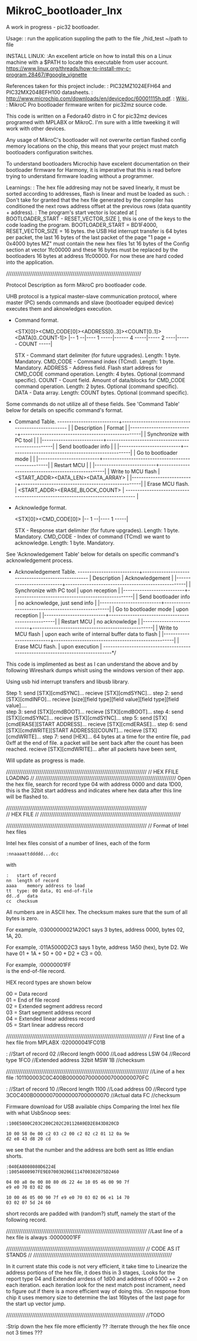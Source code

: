 # MikroC_bootloader_lnx
A work in progress - pic32 bootloader.


Usage:
  : run the application suppling the path to the file
    ,/hid_test ~/path to file

INSTALL LINUX:
  :An excellent article on how to install this on a Linux machine with 
    a $PATH to locate this executable from user account.
    https://www.linux.org/threads/how-to-install-my-c-program.28467/#google_vignette


References taken for this project include:
 : PIC32MZ1024EFH64 and PIC32MX2048EFH100 datasheets.
 : http://www.microchip.com/downloads/en/devicedoc/60001115h.pdf.
 : [Wiki ](https://en.wikipedia.org/wiki/Intel_HEX).
 : MikroC Pro bootloader firmware writen for pic32mz source code.

 This code is written on a Fedora40 distro in C for pic32mz devices programed with
 MPLABX or MikroC. I'm sure with a little tweeking it will work with other devices.

 Any usage of MikroC's bootloader will not overwrite certian flashed config memory locations
 on the chip, this means that your project must match bootloaders configuration switches.

 To understand bootloaders Microchip have excelent documentation on their bootloader firmware
 for Harmony, it is imperative that this is read before trying to understand firmware loading
 without a programmer.

 Learnings:
  : The hex file addresing may not be saved linearly, it must be sorted according to 
    addresses, flash is linear and must be loaded as such.
  : Don't take for granted that the hex file generated by the compiler has conditioned
    the next rows address offset at the previous rows (data quantity + address).
  : The program's start vector is located at [ BOOTLOADER_START - RESET_VECTOR_SIZE ],
    this is one of the keys to the code loading the program.
    BOOTLOADER_START = BD1F4000,
    RESET_VECTOR_SIZE = 16 bytes. 
    the USB Hid interrupt transfer is 64 bytes per packet, the last 16 bytes of
    the last packet of the page "1 page = 0x4000 bytes MZ" must contain the new 
    hex files 1st 16 bytes of the Config section at vector 1fc00000 and these 16
    bytes must be replaced by the bootloaders 16 bytes at address 1fc00000.
    For now these are hard coded into the application.
    


/////////////////////////////////////////////////////////////////////////

Protocol Description as form MikroC pro bootloader code.

  UHB protocol is a typical master-slave communication protocol, where
  master (PC) sends commands and slave (bootloader equiped device) executes
  them and aknowledges execution.

  * Command format.
    
    <STX[0]><CMD_CODE[0]><ADDRESS[0..3]><COUNT[0..1]> <DATA[0..COUNT-1]>
    |-- 1 --|---- 1 -----|------ 4 -----|----- 2 ----|------ COUNT -----|

    STX      - Command start delimiter (for future upgrades).
               Length: 1 byte. Mandatory.
    CMD_CODE - Command index (TCmd).
               Length: 1 byte. Mandatory.
    ADDRESS  - Address field. Flash start address for
               CMD_CODE command operation.
               Length: 4 bytes. Optional (command specific).
    COUNT    - Count field. Amount of data/blocks for
               CMD_CODE command operation.
               Length: 2 bytes. Optional (command specific).
    DATA     - Data array.
               Length: COUNT bytes. Optional (command specific).

  Some commands do not utilize all of these fields.
  See 'Command Table' below for details on specific command's format.

  * Command Table.
   --------------------------+--------------------------------------------------- |
  |       Description        |                      Format                       |
  |--------------------------+---------------------------------------------------|
  | Synchronize with PC tool |                  <STX><cmdSYNC>                   |
  |--------------------------+---------------------------------------------------|
  | Send bootloader info     |                  <STX><cmdINFO>                   |
  |--------------------------+---------------------------------------------------|
  | Go to bootloader mode    |                  <STX><cmdBOOT>                   |
  |--------------------------+---------------------------------------------------|
  | Restart MCU              |                  <STX><cmdREBOOT>                 |
  |--------------------------+---------------------------------------------------|
  | Write to MCU flash       | <STX><cmdWRITE><START_ADDR><DATA_LEN><DATA_ARRAY> |
  |--------------------------+---------------------------------------------------|
  | Erase MCU flash.         |  <STX><cmdERASE><START_ADDR><ERASE_BLOCK_COUNT>   |
   ------------------------------------------------------------------------------ |
   
  * Acknowledge format.
   
    <STX[0]><CMD_CODE[0]>
    |-- 1 --|---- 1 -----|
   
    STX      - Response start delimiter (for future upgrades).
               Length: 1 byte. Mandatory.
    CMD_CODE - Index of command (TCmd) we want to acknowledge.
               Length: 1 byte. Mandatory.

  See 'Acknowledgement Table' below for details on specific command's 
  acknowledgement process.
  
  * Acknowledgement Table.
   --------------------------+---------------------------------------------------
  |       Description        |                   Acknowledgement                 |
  |--------------------------+---------------------------------------------------|
  | Synchronize with PC tool |                  upon reception                   |
  |--------------------------+---------------------------------------------------|
  | Send bootloader info     |          no acknowledge, just send info           |
  |--------------------------+---------------------------------------------------|
  | Go to bootloader mode    |                  upon reception                   |
  |--------------------------+---------------------------------------------------|
  | Restart MCU              |                  no acknowledge                   |
  |--------------------------+---------------------------------------------------|
  | Write to MCU flash       | upon each write of internal buffer data to flash  |
  |--------------------------+---------------------------------------------------|
  | Erase MCU flash.         |                  upon execution                   |
   ------------------------------------------------------------------------------*/


This code is implimented as best as I can understand the above and by following Wireshark 
dumps whislt using the windows version of their app.

Using usb hid interrupt transfers and libusb library.

Step 1:   send         [STX][cmdSYNC]...
          recieve      [STX][cmdSYNC]...
step 2:   send         [STX][cmdINFO]...
          recieve      [size][field type][field value][field type][field value]....        
step 3:   send         [STX][cmdBOOT]...
          recieve      [STX][cmdBOOT]...
step 4:   send         [STX][cmdSYNC]...
          recieve      [STX][cmdSYNC]...
step 5:   send         [STX][cmdERASE][START ADDRESS]...
          recieve      [STX][cmdERASE]...
step 6:   send         [STX][cmdWRITE][START ADDRESS][COUNT]...
          recieve      [STX][cmdWRITE]...
step 7:  send          [HEX]... 64 bytes at a time for the entire file, pad 0xff at the end of file. 
                                a packet will be sent back after the count has been reached.
          recieve      [STX][cmdWRITE]... after all packets have been sent, 


Will update as progress is made.

////////////////////////////////////////////////////////////////////////////
//      			           HEX FFILE LOADING				                        //
////////////////////////////////////////////////////////////////////////////
Open the hex file, search for record type 04 with address 0000 and data 1D00, 
this is the 32bit start address and indicates where hex data after this line
will be flashed to.

////////////////////////////////////////////////////////////////////////////                          
//                            HEX FILE                                    //
////////////////////////////////////////////////////////////////////////////

////////////////////////////////////////////////////////////////////////////
// Format of Intel hex files

Intel hex files consist of a number of lines, each of the form

	:nnaaaattddddd...dcc

with

	:	start of record
	nn	length of record
	aaaa	memory address to load
	tt	type: 00 data, 01 end-of-file
	dd..d	data
	cc	checksum

All numbers are in ASCII hex. The checksum makes sure that the sum
of all bytes is zero.

For example,
	:03000000021A20C1
says 3 bytes, address 0000, bytes 02, 1A, 20.

For example,
	:011A5000D2C3
says 1 byte, address 1A50 (hex), byte D2. We have 01 + 1A + 50 + 00 + D2 + C3 = 00.

For example,
	:00000001FF   
is the end-of-file record.


HEX record types are shown below

00 = Data record                                                              
01 = End of file record                                                       
02 = Extended segment address record                                          
03 = Start segment address record                                             
04 = Extended linear address record                                           
05 = Start linear address record 


////////////////////////////////////////////////////////////////////////////
// First line of a hex file from MPLABX 
:020000041FC01B

:       //Start of record
02      //Record length
0000    //Load address LSW
04      //Record type
1FC0    //Extended address 32bit MSW
1B      //checksum

/////////////////////////////////////////////////////////////////////////////
//Line of a hex file
:101100003C0C400B000000700000007000000070FC

:											                //Start of record
10											              //Record length
1100										              //Load address
00											              //Record type
3C0C400B000000700000007000000070			//Actual data
FC											              //checksum		



Firmware download for USB available chips
Comparing the Intel hex file with what UsbSnoop sees:

	:100E5800C203C200C202C201120A9ED2E843D820CD

	10 00 58 0e 00 c2 03 c2 00 c2 02 c2 01 12 0a 9e
	d2 e8 43 d8 20 cd

we see that the number and the address are both sent as little endian 
shorts.

	:040EA8008080D6224E
	:10054600907FE9E070030206E114700302075D2460

	04 00 a8 0e 00 80 80 d6 22 4e 10 05 46 00 90 7f
	e9 e0 70 03 02 06

	10 00 46 05 00 90 7f e9 e0 70 03 02 06 e1 14 70
	03 02 07 5d 24 60

short records are padded with (random?) stuff, namely the start of the 
following record. 

////////////////////////////////////////////////////////////////////////////
//Last line of a hex file is always
:00000001FF	



///////////////////////////////////////////////////////////////////////////
//                            CODE AS IT STANDS                          //
///////////////////////////////////////////////////////////////////////////

In it current state this code is not very efficient, it take time to 
Linearize the address portions of the hex file, it does this in 3 stages,
 :Looks for the report type 04 and Extended arrdess of 1d00 and address
  of 0000 += 2 on each iteration.
  each iteration look for the next match post incrament, need to figure
  out if there is a more efficient way of doing this.
 :On response from chip it uses memory size to determine the last 16bytes
  of the last page for the start up vector jump.


///////////////////////////////////////////////////////////////////////////
//TODO

 :Strip down the hex file more efficiently ??
 :Iterrate through the hex file once not 3 times ???
 